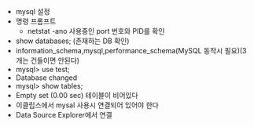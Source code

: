 * mysql 설정
* 명령 프롬프트
  * netstat -ano 사용중인 port 번호와 PID를 확인
* show databases; (존재하는 DB 확인)
* information_schema,mysql,performance_schema(MySQL 동작시 필요)(3개는 건들이면 안된다)
* mysql> use test;
* Database changed
* mysql> show tables;
* Empty set (0.00 sec) 테이블이 비어있다
* 이클립스에서 mysal 사용시 연결되어 있어야 한다
 * Data Source Explorer에서 연결
